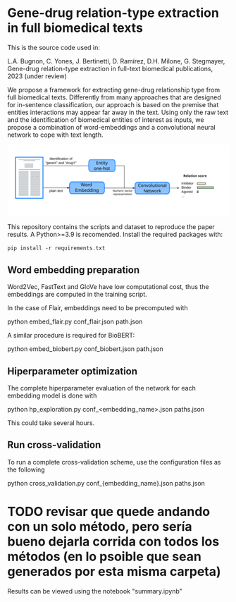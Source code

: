 # Gene-drug relation-type extraction in full biomedical texts

This is the source code used in:

L.A. Bugnon, C. Yones, J. Bertinetti, D. Ramírez,  D.H. Milone, G. Stegmayer,
Gene-drug relation-type extraction in full-text biomedical publications, 2023 (under review)

We propose a framework for extracting gene-drug relationship type from full biomedical texts. Differently from many approaches that are designed for in-sentence classification, our approach is based on the premise that entities interactions may appear far away in the text. Using only the raw text and the identification of biomedical entities of interest as inputs, we propose a combination of word-embeddings and a convolutional neural network to cope with text length. 


![Abstract](abstract.svg)

This repository contains the scripts and dataset to reproduce the paper results.
A Python>=3.9 is recomended. Install the required packages with:

    pip install -r requirements.txt


## Word embedding preparation

Word2Vec, FastText and GloVe have low computational cost, thus the embeddings are computed in the training script.

In the case of Flair, embeddings need to be precomputed with

   python embed_flair.py conf_flair.json path.json

A similar procedure is required for BioBERT:

   python embed_biobert.py conf_biobert.json path.json

## Hiperparameter optimization
The complete hiperparameter evaluation of the network for each embedding model is done with 
   
   python hp_exploration.py conf_<embedding_name>.json paths.json

This could take several hours.

## Run cross-validation 

To run a complete cross-validation scheme, use the configuration files as the following

   python cross_validation.py conf_{embedding_name}.json paths.json


# TODO revisar que quede andando con un solo método, pero sería bueno dejarla corrida con todos los métodos (en lo psoible que sean generados por esta misma carpeta)
Results can be viewed using the notebook "summary.ipynb"